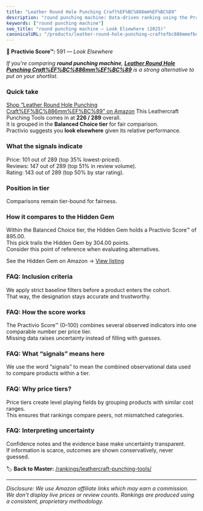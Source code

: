 ```yaml
---
title: "Leather Round Hole Punching Craft%EF%BC%886mm%EF%BC%89"
description: "round punching machine: Data-driven ranking using the Practivio Score™. Positioned by quality, value, demand, findability, momentum."
keywords: ["round punching machine"]
seo_title: "round punching machine — Look Elsewhere (2025)"
canonicalURL: "/products/leather-round-hole-punching-craftefbc886mmefbc89-B0CSS76HF5/"
---
```


**🚫 Practivio Score™:** 591 — _Look Elsewhere_


*If you're comparing **round punching machine**, **[Leather Round Hole Punching Craft%EF%BC%886mm%EF%BC%89](https://www.amazon.com/dp/B0CSS76HF5?tag=practivio-20)** is a strong alternative to put on your shortlist.*
### Quick take
[Shop “Leather Round Hole Punching Craft%EF%BC%886mm%EF%BC%89” on Amazon](https://www.amazon.com/dp/B0CSS76HF5?tag=practivio-20)
This Leathercraft Punching Tools comes in at **226 / 289** overall.  
It is grouped in the **Balanced Choice tier** for fair comparison.  
Practivio suggests you **look elsewhere** given its relative performance.

### What the signals indicate
Price: 101 out of 289 (top 35% lowest-priced).  
Reviews: 147 out of 289 (top 51% in review volume).  
Rating: 143 out of 289 (top 50% by star rating).  

### Position in tier
Comparisons remain tier-bound for fairness.

### How it compares to the Hidden Gem
Within the Balanced Choice tier, the Hidden Gem holds a Practivio Score™ of 895.00.  
This pick trails the Hidden Gem by 304.00 points.  
Consider this point of reference when evaluating alternatives.  

See the Hidden Gem on Amazon → [View listing](https://www.amazon.com/dp/B00004T7WS?tag=practivio-20)

### FAQ: Inclusion criteria
We apply strict baseline filters before a product enters the cohort.  
That way, the designation stays accurate and trustworthy.

### FAQ: How the score works
The Practivio Score™ (0–100) combines several observed indicators into one comparable number per price tier.  
Missing data raises uncertainty instead of filling with guesses.

### FAQ: What “signals” means here
We use the word “signals” to mean the combined observational data used to compare products within a tier.

### FAQ: Why price tiers?
Price tiers create level playing fields by grouping products with similar cost ranges.  
This ensures that rankings compare peers, not mismatched categories.

### FAQ: Interpreting uncertainty
Confidence notes and the evidence base make uncertainty transparent.  
If information is scarce, outcomes are shown conservatively, never guessed.


🏷️ **Back to Master:** [/rankings/leathercraft-punching-tools/](/rankings/leathercraft-punching-tools/)

---
_Disclosure: We use Amazon affiliate links which may earn a commission. We don’t display live prices or review counts. Rankings are produced using a consistent, proprietary methodology._
